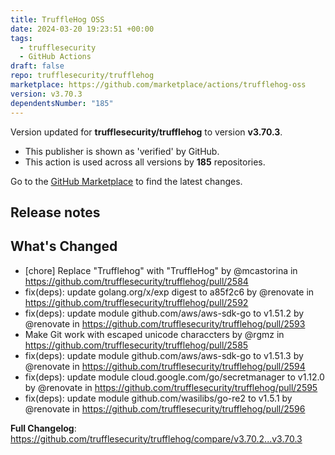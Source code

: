 ```yaml
---
title: TruffleHog OSS
date: 2024-03-20 19:23:51 +00:00
tags:
  - trufflesecurity
  - GitHub Actions
draft: false
repo: trufflesecurity/trufflehog
marketplace: https://github.com/marketplace/actions/trufflehog-oss
version: v3.70.3
dependentsNumber: "185"
---
```



Version updated for **trufflesecurity/trufflehog** to version **v3.70.3**.
- This publisher is shown as 'verified' by GitHub.
- This action is used across all versions by **185** repositories.

Go to the [GitHub Marketplace](https://github.com/marketplace/actions/trufflehog-oss) to find the latest changes.

## Release notes

## What's Changed
* [chore] Replace "Trufflehog" with "TruffleHog" by @mcastorina in https://github.com/trufflesecurity/trufflehog/pull/2584
* fix(deps): update golang.org/x/exp digest to a85f2c6 by @renovate in https://github.com/trufflesecurity/trufflehog/pull/2592
* fix(deps): update module github.com/aws/aws-sdk-go to v1.51.2 by @renovate in https://github.com/trufflesecurity/trufflehog/pull/2593
* Make Git work with escaped unicode characcters by @rgmz in https://github.com/trufflesecurity/trufflehog/pull/2585
* fix(deps): update module github.com/aws/aws-sdk-go to v1.51.3 by @renovate in https://github.com/trufflesecurity/trufflehog/pull/2594
* fix(deps): update module cloud.google.com/go/secretmanager to v1.12.0 by @renovate in https://github.com/trufflesecurity/trufflehog/pull/2595
* fix(deps): update module github.com/wasilibs/go-re2 to v1.5.1 by @renovate in https://github.com/trufflesecurity/trufflehog/pull/2596


**Full Changelog**: https://github.com/trufflesecurity/trufflehog/compare/v3.70.2...v3.70.3
